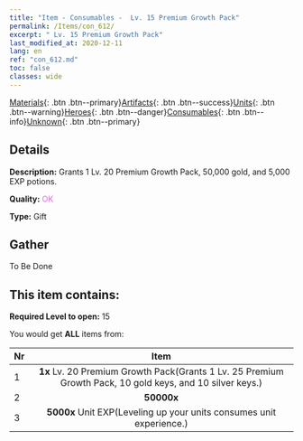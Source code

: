 ```yaml
---
title: "Item - Consumables -  Lv. 15 Premium Growth Pack"
permalink: /Items/con_612/
excerpt: " Lv. 15 Premium Growth Pack"
last_modified_at: 2020-12-11
lang: en
ref: "con_612.md"
toc: false
classes: wide
---
```

 [Materials](/Items/){: .btn .btn--primary}[Artifacts](/Items/Artifacts/){: .btn .btn--success}[Units](/Items/Units/){: .btn .btn--warning}[Heroes](/Items/Heroes/){: .btn .btn--danger}[Consumables](/Items/Consumables/){: .btn .btn--info}[Unknown](/Items/Unknown/){: .btn .btn--primary}

## Details
 **Description:** Grants 1 Lv. 20 Premium Growth Pack, 50,000 gold, and 5,000 EXP potions.

 **Quality:** <span style="color: #DA70D6">OK</span>

 **Type:** Gift

## Gather

  To Be Done

## This item contains:

 **Required Level to open:** 15

 You would get **ALL** items  from:

  | Nr |      Item    |
  |:---|:------------:|
  | 1 |  **1x** Lv. 20 Premium Growth Pack(Grants 1 Lv. 25 Premium Growth Pack, 10 gold keys, and 10 silver keys.) | 
  | 2 |  **50000x** <i class="fas fa-coins"/> | 
  | 3 |  **5000x** Unit EXP(Leveling up your units consumes unit experience.) | 
